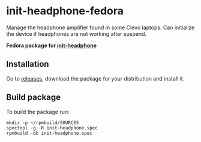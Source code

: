 # init-headphone-fedora
Manage the headphone amplifier found in some Clevo laptops.
Can initialize the device if headphones are not working after suspend.

**Fedora package for [init-headphone](https://github.com/Unrud/init-headphone)**

## Installation
Go to [releases](https://github.com/Unrud/init-headphone-fedora/releases),
download the package for your distribution and install it.

## Build package
To build the package run:

    mkdir -p ~/rpmbuild/SOURCES
    spectool -g -R init-headphone.spec
    rpmbuild -bb init-headphone.spec
